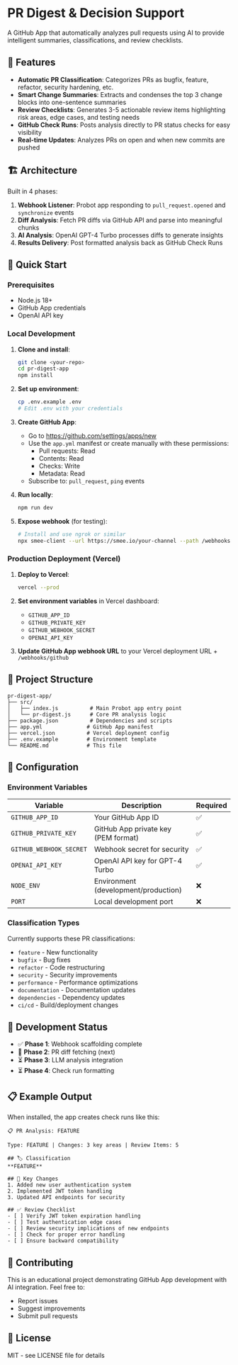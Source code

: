 # PR Digest & Decision Support

A GitHub App that automatically analyzes pull requests using AI to provide intelligent summaries, classifications, and review checklists.

## 🎯 Features

- **Automatic PR Classification**: Categorizes PRs as bugfix, feature, refactor, security hardening, etc.
- **Smart Change Summaries**: Extracts and condenses the top 3 change blocks into one-sentence summaries
- **Review Checklists**: Generates 3-5 actionable review items highlighting risk areas, edge cases, and testing needs
- **GitHub Check Runs**: Posts analysis directly to PR status checks for easy visibility
- **Real-time Updates**: Analyzes PRs on open and when new commits are pushed

## 🏗️ Architecture

Built in 4 phases:
1. **Webhook Listener**: Probot app responding to `pull_request.opened` and `synchronize` events
2. **Diff Analysis**: Fetch PR diffs via GitHub API and parse into meaningful chunks
3. **AI Analysis**: OpenAI GPT-4 Turbo processes diffs to generate insights
4. **Results Delivery**: Post formatted analysis back as GitHub Check Runs

## 🚀 Quick Start

### Prerequisites
- Node.js 18+
- GitHub App credentials
- OpenAI API key

### Local Development

1. **Clone and install**:
   ```bash
   git clone <your-repo>
   cd pr-digest-app
   npm install
   ```

2. **Set up environment**:
   ```bash
   cp .env.example .env
   # Edit .env with your credentials
   ```

3. **Create GitHub App**:
   - Go to https://github.com/settings/apps/new
   - Use the `app.yml` manifest or create manually with these permissions:
     - Pull requests: Read
     - Contents: Read  
     - Checks: Write
     - Metadata: Read
   - Subscribe to: `pull_request`, `ping` events

4. **Run locally**:
   ```bash
   npm run dev
   ```

5. **Expose webhook** (for testing):
   ```bash
   # Install and use ngrok or similar
   npx smee-client --url https://smee.io/your-channel --path /webhooks/github --port 3000
   ```

### Production Deployment (Vercel)

1. **Deploy to Vercel**:
   ```bash
   vercel --prod
   ```

2. **Set environment variables** in Vercel dashboard:
   - `GITHUB_APP_ID`
   - `GITHUB_PRIVATE_KEY`
   - `GITHUB_WEBHOOK_SECRET`
   - `OPENAI_API_KEY`

3. **Update GitHub App webhook URL** to your Vercel deployment URL + `/webhooks/github`

## 📁 Project Structure

```
pr-digest-app/
├── src/
│   ├── index.js          # Main Probot app entry point
│   └── pr-digest.js      # Core PR analysis logic
├── package.json          # Dependencies and scripts
├── app.yml              # GitHub App manifest
├── vercel.json          # Vercel deployment config
├── .env.example         # Environment template
└── README.md            # This file
```

## 🔧 Configuration

### Environment Variables

| Variable | Description | Required |
|----------|-------------|----------|
| `GITHUB_APP_ID` | Your GitHub App ID | ✅ |
| `GITHUB_PRIVATE_KEY` | GitHub App private key (PEM format) | ✅ |
| `GITHUB_WEBHOOK_SECRET` | Webhook secret for security | ✅ |
| `OPENAI_API_KEY` | OpenAI API key for GPT-4 Turbo | ✅ |
| `NODE_ENV` | Environment (development/production) | ❌ |
| `PORT` | Local development port | ❌ |

### Classification Types

Currently supports these PR classifications:
- `feature` - New functionality
- `bugfix` - Bug fixes
- `refactor` - Code restructuring
- `security` - Security improvements
- `performance` - Performance optimizations
- `documentation` - Documentation updates
- `dependencies` - Dependency updates
- `ci/cd` - Build/deployment changes

## 🧪 Development Status

- ✅ **Phase 1**: Webhook scaffolding complete
- 🔄 **Phase 2**: PR diff fetching (next)
- ⏳ **Phase 3**: LLM analysis integration
- ⏳ **Phase 4**: Check run formatting

## 📋 Example Output

When installed, the app creates check runs like this:

```
📋 PR Analysis: FEATURE

Type: FEATURE | Changes: 3 key areas | Review Items: 5

## 🏷️ Classification
**FEATURE**

## 📝 Key Changes
1. Added new user authentication system
2. Implemented JWT token handling  
3. Updated API endpoints for security

## ✅ Review Checklist
- [ ] Verify JWT token expiration handling
- [ ] Test authentication edge cases
- [ ] Review security implications of new endpoints
- [ ] Check for proper error handling
- [ ] Ensure backward compatibility
```

## 🤝 Contributing

This is an educational project demonstrating GitHub App development with AI integration. Feel free to:
- Report issues
- Suggest improvements
- Submit pull requests

## 📄 License

MIT - see LICENSE file for details